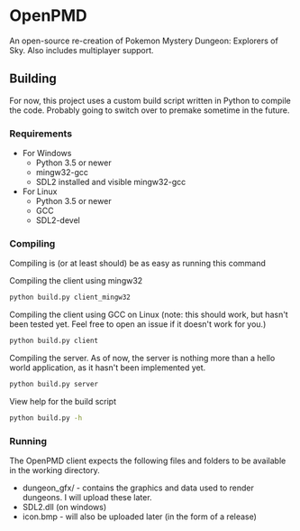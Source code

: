 # OpenPMD
An open-source re-creation of Pokemon Mystery Dungeon: Explorers of Sky. Also includes multiplayer support.

## Building
For now, this project uses a custom build script written in Python to compile the code. Probably going to switch over to premake sometime in the future.

### Requirements
* For Windows
  * Python 3.5 or newer
  * mingw32-gcc
  * SDL2 installed and visible mingw32-gcc
* For Linux
  * Python 3.5 or newer
  * GCC
  * SDL2-devel

### Compiling
Compiling is (or at least should) be as easy as running this command

Compiling the client using mingw32
```bash
python build.py client_mingw32
```

Compiling the client using GCC on Linux (note: this should work, but hasn't been tested yet. Feel free to open an issue if it doesn't work for you.)
```bash
python build.py client
```

Compiling the server. As of now, the server is nothing more than a hello world application, as it hasn't been implemented yet.
```bash
python build.py server
```

View help for the build script
```bash
python build.py -h
```

### Running
The OpenPMD client expects the following files and folders to be available in the working directory.
* dungeon_gfx/ - contains the graphics and data used to render dungeons. I will upload these later.
* SDL2.dll (on windows)
* icon.bmp - will also be uploaded later (in the form of a release)
